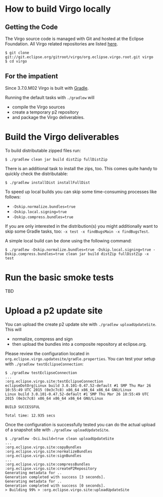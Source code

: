 How to build Virgo locally
==========================

Getting the Code
----------------

The Virgo source code is managed with Git and hosted at the Eclipse Foundation.
All Virgo related repositories are listed [here](https://wiki.eclipse.org/Virgo/Source#Virgo_git_Repositories).

    $ git clone git://git.eclipse.org/gitroot/virgo/org.eclipse.virgo.root.git virgo
    $ cd virgo

For the impatient
-----------------

Since 3.7.0.M02 Virgo is built with [Gradle](https://gradle.org/).

Running the default tasks with `./gradlew` will
* compile the Virgo sources
* create a temporary p2 repository
* and package the Virgo deliverables.

Build the Virgo deliverables
============================

To build distributable zipped files run:

    $ ./gradlew clean jar build distZip fullDistZip

There is an additional task to install the zips, too.
This comes quite handy to quickly check the distributable:

    $ ./gradlew installDist installFullDist

To speed up local builds you can skip some time-consuming processes like follows:
 * `-Dskip.normalize.bundles=true`
 * `-Dskip.local.signing=true`
 * `-Dskip.compress.bundles=true`

If you are only interested in the distribution(s) you might additionally want to skip some Gradle tasks, too: `-x test -x findBugsMain -x findBugsTest`.

A simple local build can be done using the following command:

    $ ./gradlew -Dskip.normalize.bundles=true -Dskip.local.signing=true -Dskip.compress.bundles=true clean jar build distZip fullDistZip -x test

Run the basic smoke tests
=========================

TBD

Upload a p2 update site
=======================

You can upload the create p2 update site with `./gradlew uploadUpdateSite`. This will
* normalize, compress and sign
* then upload the bundles into a composite repository at eclipse.org.

Please review the configuration located in `org.eclipse.virgo.updatesite/gradle.properties`.
You can test your setup with `./gradlew testEclipseConnection`:

```
$ ./gradlew testEclipseConnection
...
:org.eclipse.virgo.site:testEclipseConnection
eclipseDotOrg|Linux build 3.0.101-0.47.52-default #1 SMP Thu Mar 26 10:55:49 UTC 2015 (0e3c7c8) x86_64 x86_64 x86_64 GNU/Linux
Linux build 3.0.101-0.47.52-default #1 SMP Thu Mar 26 10:55:49 UTC 2015 (0e3c7c8) x86_64 x86_64 x86_64 GNU/Linux

BUILD SUCCESSFUL

Total time: 12.935 secs
```

Once the configuration is successfully tested you can do the actual upload of a snapshot site with `./gradlew uploadUpdateSite`.

```
$ ./gradlew -Dci.build=true clean uploadUpdateSite
...
:org.eclipse.virgo.site:copyBundles
:org.eclipse.virgo.site:normalizeBundles
:org.eclipse.virgo.site:signBundles
...
:org.eclipse.virgo.site:compressBundles
:org.eclipse.virgo.site:createP2Repository
Generating metadata for ..
Generation completed with success [3 seconds].
Generating metadata for ..
Generation completed with success [0 seconds].
> Building 99% > :org.eclipse.virgo.site:uploadUpdateSite
```

